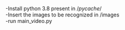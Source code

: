 -Install python 3.8 present in /_pycache_/ \
-Insert the images to be recognized in /images \
-run main_video.py 
